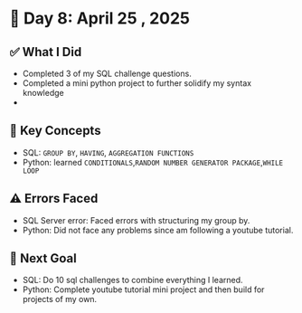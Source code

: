 # 📅 Day 8: April 25 , 2025

## ✅ What I Did

- Completed 3 of my SQL challenge questions.
- Completed a mini python project to further solidify my syntax knowledge
-

## 🧠 Key Concepts

- SQL: `GROUP BY`, `HAVING`, `AGGREGATION FUNCTIONS`
- Python: learned `CONDITIONALS`,`RANDOM NUMBER GENERATOR PACKAGE`,`WHILE LOOP`

## ⚠️ Errors Faced

- SQL Server error: Faced errors with structuring my group by.
- Python: Did not face any problems since am following a youtube tutorial.

## 🎯 Next Goal

- SQL: Do 10 sql challenges to combine everything I learned.
- Python: Complete youtube tutorial mini project and then build for projects of my own.
